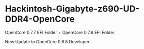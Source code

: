 # Hackintosh-Gigabyte-z690-UD-DDR4-OpenCore

OpenCore 0.7.7 EFI Folder + OpenCore 0.7.8 EFI Folder

New Update to OpenCore 0.8.8 Developer
